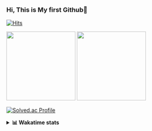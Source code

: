 ### Hi, This is My first Github👋
[![Hits](https://hits.seeyoufarm.com/api/count/incr/badge.svg?url=https%3A%2F%2Fgithub.com%2FJonghyun-Park1027&count_bg=%2379C83D&title_bg=%23555555&icon=&icon_color=%23E7E7E7&title=hits&edge_flat=false)](https://hits.seeyoufarm.com)
<br>


<p>
  <img height="180em" src="https://github-readme-stats-eight-rho-29.vercel.app/api?username=Jonghyun-Park1027&show_icons=true&include_all_commits=true&bg_color=30,e96443,904e95&title_color=fff&text_color=fff">
  <img height="180em" src="https://github-readme-stats-eight-rho-29.vercel.app/api/top-langs/?username=Jonghyun-Park1027&layout=compact&bg_color=30,e96443,904e95&title_color=fff&text_color=fff">


[![Solved.ac Profile](http://mazassumnida.wtf/api/v2/generate_badge?boj=ppjjhh1027)](https://solved.ac/ppjjhh1027/)

</p>
<details>
<summary><b>📊 Wakatime stats</b><br></summary>
<div>
<hr/>



<!--START_SECTION:waka-->
![Code Time](http://img.shields.io/badge/Code%20Time-627%20hrs%207%20mins-blue)

![Profile Views](http://img.shields.io/badge/Profile%20Views-0-blue)

**🐱 My GitHub Data** 

> 📦 67.5 kB Used in GitHub's Storage 
 > 
> 🚫 Not Opted to Hire
 > 
> 📜 7 Public Repositories 
 > 
> 🔑 1 Private Repositories 
 > 
**I'm an Early 🐤** 

```text
🌞 Morning                40 commits          █████░░░░░░░░░░░░░░░░░░░░   19.80 % 
🌆 Daytime                118 commits         ███████████████░░░░░░░░░░   58.42 % 
🌃 Evening                40 commits          █████░░░░░░░░░░░░░░░░░░░░   19.80 % 
🌙 Night                  4 commits           ░░░░░░░░░░░░░░░░░░░░░░░░░   01.98 % 
```
📅 **I'm Most Productive on Friday** 

```text
Monday                   35 commits          ████░░░░░░░░░░░░░░░░░░░░░   17.33 % 
Tuesday                  21 commits          ███░░░░░░░░░░░░░░░░░░░░░░   10.40 % 
Wednesday                10 commits          █░░░░░░░░░░░░░░░░░░░░░░░░   04.95 % 
Thursday                 20 commits          ██░░░░░░░░░░░░░░░░░░░░░░░   09.90 % 
Friday                   57 commits          ███████░░░░░░░░░░░░░░░░░░   28.22 % 
Saturday                 19 commits          ██░░░░░░░░░░░░░░░░░░░░░░░   09.41 % 
Sunday                   40 commits          █████░░░░░░░░░░░░░░░░░░░░   19.80 % 
```


📊 **This Week I Spent My Time On** 

```text
🕑︎ Time Zone: Asia/Seoul

💬 Programming Languages: 
Python                   5 hrs 27 mins       ████████████████████████░   96.81 % 
Jupyter                  8 mins              █░░░░░░░░░░░░░░░░░░░░░░░░   02.39 % 
Markdown                 2 mins              ░░░░░░░░░░░░░░░░░░░░░░░░░   00.72 % 
Git                      0 secs              ░░░░░░░░░░░░░░░░░░░░░░░░░   00.07 % 

🔥 Editors: 
VS Code                  5 hrs 30 mins       ████████████████████████░   97.61 % 
PyCharm                  8 mins              █░░░░░░░░░░░░░░░░░░░░░░░░   02.39 % 

🐱‍💻 Projects: 
Codingtest               5 hrs 30 mins       ████████████████████████░   97.61 % 
전력수요 예측 논문               8 mins              █░░░░░░░░░░░░░░░░░░░░░░░░   02.39 % 

💻 Operating System: 
Windows                  5 hrs 38 mins       █████████████████████████   100.00 % 
```

**I Mostly Code in Jupyter Notebook** 

```text
Jupyter Notebook         6 repos             █████████████████████░░░░   85.71 % 
C++                      1 repo              ████░░░░░░░░░░░░░░░░░░░░░   14.29 % 
```




 Last Updated on 18/11/2023 18:33:45 UTC
<!--END_SECTION:waka-->
</details>




